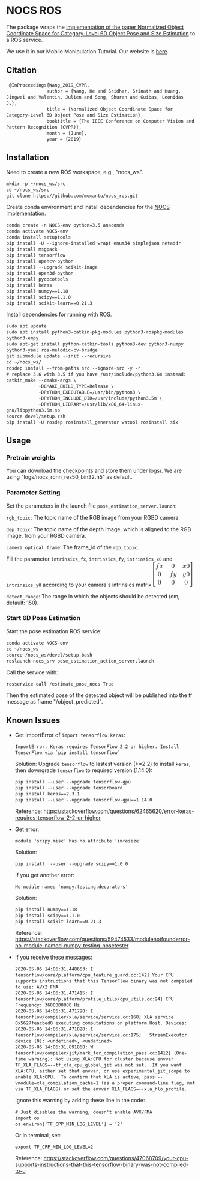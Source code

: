 # NOCS ROS 
The package wraps the [implementation of the paper Normalized Object Coordinate Space for Category-Level 6D Object Pose and Size Estimation](https://github.com/hughw19/NOCS_CVPR2019.git) to a ROS service.


We use it in our Mobile Manipulation Tutorial. Our website is [here](https://github.com/momantu).

## Citation
```
 @InProceedings{Wang_2019_CVPR,
               author = {Wang, He and Sridhar, Srinath and Huang, Jingwei and Valentin, Julien and Song, Shuran and Guibas, Leonidas J.},
               title = {Normalized Object Coordinate Space for Category-Level 6D Object Pose and Size Estimation},
               booktitle = {The IEEE Conference on Computer Vision and Pattern Recognition (CVPR)},
               month = {June},
               year = {2019}
```


## Installation
Need to create a new ROS workspace, e.g., "nocs_ws". 
```
mkdir -p ~/nocs_ws/src
cd ~/nocs_ws/src
git clone https://github.com/momantu/nocs_ros.git
```


Create conda environment and install dependencies for the [NOCS implementation](https://github.com/hughw19/NOCS_CVPR2019.git). 
```
conda create -n NOCS-env python=3.5 anaconda
conda activate NOCS-env
conda install setuptools
pip install -U --ignore-installed wrapt enum34 simplejson netaddr
pip install msgpack 
pip install tensorflow
pip install opencv-python
pip install --upgrade scikit-image
pip install open3d-python
pip install pycocotools
pip install keras
pip install numpy==1.18
pip install scipy==1.1.0
pip install scikit-learn==0.21.3
```
Install dependencies for running with ROS.
```
sudo apt update
sudo apt install python3-catkin-pkg-modules python3-rospkg-modules python3-empy		
sudo apt-get install python-catkin-tools python3-dev python3-numpy python3-yaml ros-melodic-cv-bridge
git submodule update --init --recursive
cd ~/nocs_ws/
rosdep install --from-paths src --ignore-src -y -r
# replace 3.6 with 3.5 if you have /usr/include/python3.6m instead:
catkin_make --cmake-args \
            -DCMAKE_BUILD_TYPE=Release \
            -DPYTHON_EXECUTABLE=/usr/bin/python3 \
            -DPYTHON_INCLUDE_DIR=/usr/include/python3.5m \
            -DPYTHON_LIBRARY=/usr/lib/x86_64-linux-gnu/libpython3.5m.so
source devel/setup.zsh
pip install -U rosdep rosinstall_generator wstool rosinstall six
```

## Usage
### Pretrain weights
You can download the [checkpoints](http://download.cs.stanford.edu/orion/nocs/ckpts.zip) and store them under logs/. We are using "logs/nocs_rcnn_res50_bin32.h5" as default.

### Parameter Setting
Set the parameters in the launch file ``pose_estimation_server.launch``:

`rgb_topic`: The topic name of the RGB image from your RGBD camera.

`dep_topic`: The topic name of the depth image, which is aligned to the RGB image, from your RGBD camera.

`camera_optical_frame`: The frame_id of the `rgb_topic`.

Fill the parameter `intrinsics_fx`, `intrinsics_fy`, `intrinsics_x0` and `intrinsics_y0` according to your camera's intrinsics matrix 
  ![image](https://github.com/momantu/nocs_ros/blob/master/images/intrinsics.gif)



`detect_range`: The range in which the objects should be detected (cm, default: 150).

### Start 6D Pose Estimation
Start the pose estimation ROS service:

```
conda activate NOCS-env
cd ~/nocs_ws
source /nocs_ws/devel/setup.bash
roslaunch nocs_srv pose_estimation_action_server.launch 
```

Call the service with:
```
rosservice call /estimate_pose_nocs True
```
Then the estimated pose of the detected object will be published into the tf message as frame "/object_predicted".

## Known Issues

* Get ImportError of `import tensorflow.keras`:
    ```
    ImportError: Keras requires TensorFlow 2.2 or higher. Install TensorFlow via `pip install tensorflow`
    ```
    Solution:
    Upgrade `tensorflow` to lastest version (>=2.2) to install `keras`, then downgrade `tensorflow` to required version (1.14.0):
    ```
    pip install --user --upgrade tensorflow-gpu
    pip install --user --upgrade tensorboard
    pip install keras==2.3.1
    pip install --user --upgrade tensorflow-gpu==1.14.0
    ```
    Reference: https://stackoverflow.com/questions/62465620/error-keras-requires-tensorflow-2-2-or-higher

* Get error:
    ```
    module 'scipy.misc' has no attribute 'imresize'
    ```
    Solution:
    ```
    pip install  --user --upgrade scipy==1.0.0
    ```
    
    If you get another error:
    ```
    No module named 'numpy.testing.decorators'
    ```
    Solution:
    ```
    pip install numpy==1.18
    pip install scipy==1.1.0
    pip install scikit-learn==0.21.3
    ```
      
    Reference: https://stackoverflow.com/questions/59474533/modulenotfounderror-no-module-named-numpy-testing-nosetester
  
* If you receive these messages:
    ```
    2020-05-06 14:06:31.448663: I tensorflow/core/platform/cpu_feature_guard.cc:142] Your CPU supports instructions that this TensorFlow binary was not compiled to use: AVX2 FMA
    2020-05-06 14:06:31.471415: I tensorflow/core/platform/profile_utils/cpu_utils.cc:94] CPU Frequency: 3600000000 Hz
    2020-05-06 14:06:31.471798: I tensorflow/compiler/xla/service/service.cc:168] XLA service 0x5627feacbed0 executing computations on platform Host. Devices:
    2020-05-06 14:06:31.471820: I tensorflow/compiler/xla/service/service.cc:175]   StreamExecutor device (0): <undefined>, <undefined>
    2020-05-06 14:06:31.891868: W tensorflow/compiler/jit/mark_for_compilation_pass.cc:1412] (One-time warning): Not using XLA:CPU for cluster because envvar TF_XLA_FLAGS=--tf_xla_cpu_global_jit was not set.  If you want XLA:CPU, either set that envvar, or use experimental_jit_scope to enable XLA:CPU.  To confirm that XLA is active, pass --vmodule=xla_compilation_cache=1 (as a proper command-line flag, not via TF_XLA_FLAGS) or set the envvar XLA_FLAGS=--xla_hlo_profile.
    ```
    Ignore this warning by adding these line in the code:
    ```
    # Just disables the warning, doesn't enable AVX/FMA
    import os
    os.environ['TF_CPP_MIN_LOG_LEVEL'] = '2'
    ```
    Or in terminal, set:
    ```
    export TF_CPP_MIN_LOG_LEVEL=2
    ```
    Reference: https://stackoverflow.com/questions/47068709/your-cpu-supports-instructions-that-this-tensorflow-binary-was-not-compiled-to-u


